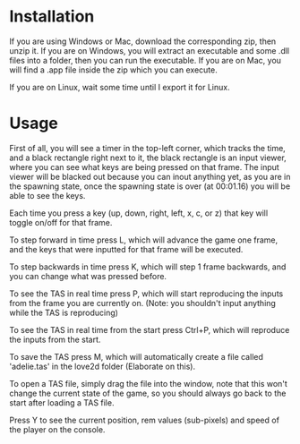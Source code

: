 # Installation
If you are using Windows or Mac, download the corresponding zip, then unzip it.
If you are on Windows, you will extract an executable and some .dll files into a folder, then you can run the executable.
If you are on Mac, you will find a .app file inside the zip which you can execute.

If you are on Linux, wait some time until I export it for Linux.

# Usage
First of all, you will see a timer in the top-left corner, which tracks the time, and a black rectangle right next to it, the black rectangle is an input viewer, where you can see what keys are being pressed on that frame. The input viewer will be blacked out because you can inout anything yet, as you are in the spawning state, once the spawning state is over (at 00:01.16) you will be able to see the keys.

Each time you press a key (up, down, right, left, x, c, or z) that key will toggle on/off for that frame.

To step forward in time press L, which will advance the game one frame, and the keys that were inputted for that frame will be executed.

To step backwards in time press K, which will step 1 frame backwards, and you can change what was pressed before.

To see the TAS in real time press P, which will start reproducing the inputs from the frame you are currently on. (Note: you shouldn't input anything while the TAS is reproducing)

To see the TAS in real time from the start press Ctrl+P, which will reproduce the inputs from the start.

To save the TAS press M, which will automatically create a file called 'adelie.tas' in the love2d folder (Elaborate on this).

To open a TAS file, simply drag the file into the window, note that this won't change the current state of the game, so you should always go back to the start after loading a TAS file.

Press Y to see the current position, rem values (sub-pixels) and speed of the player on the console.
